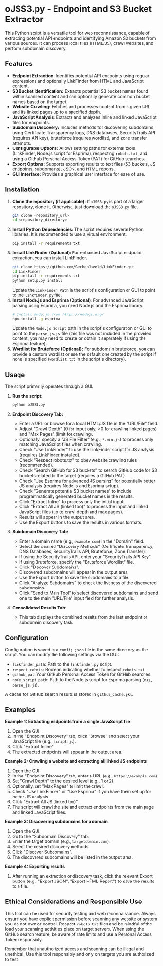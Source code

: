 # oJSS3.py - Endpoint and S3 Bucket Extractor

This Python script is a versatile tool for web reconnaissance, capable of extracting potential API endpoints and identifying Amazon S3 buckets from various sources. It can process local files (HTML/JS), crawl websites, and perform subdomain discovery.

## Features

  * **Endpoint Extraction:** Identifies potential API endpoints using regular expressions and optionally LinkFinder from HTML and JavaScript content.
  * **S3 Bucket Identification:** Extracts potential S3 bucket names found within scanned content and can optionally generate common bucket names based on the target.
  * **Website Crawling:** Fetches and processes content from a given URL and its linked pages up to a specified depth.
  * **JavaScript Analysis:** Extracts and analyzes inline and linked JavaScript files for endpoints.
  * **Subdomain Discovery:** Includes methods for discovering subdomains using Certificate Transparency logs, DNS databases, SecurityTrails API (requires API key), bruteforce (requires wordlist), and zone transfer attempts.
  * **Configurable Options:** Allows setting paths for external tools (LinkFinder, Node.js script for Esprima), respecting `robots.txt`, and using a GitHub Personal Access Token (PAT) for GitHub searches.
  * **Export Options:** Supports exporting results to text files (S3 buckets, JS endpoints, subdomains), JSON, and HTML reports.
  * **GUI Interface:** Provides a graphical user interface for ease of use.

## Installation

1.  **Clone the repository (if applicable):** If `oJSS3.py` is part of a larger repository, clone it. Otherwise, just download the `oJSS3.py` file.
    ```bash
    git clone <repository_url>
    cd <repository_directory>
    ```
2.  **Install Python Dependencies:** The script requires several Python libraries. It is recommended to use a virtual environment.
    ```bash
    pip install -r requirements.txt
    ```
3.  **Install LinkFinder (Optional):** For enhanced JavaScript endpoint extraction, you can install LinkFinder.
    ```bash
    git clone https://github.com/GerbenJaveld/LinkFinder.git
    cd LinkFinder
    pip install -r requirements.txt
    python setup.py install
    ```
    Update the `LinkFinder Path` in the script's configuration or GUI to point to the `linkfinder.py` file.
4.  **Install Node.js and Esprima (Optional):** For advanced JavaScript parsing using Esprima, you need Node.js and the Esprima library.
    ```bash
    # Install Node.js from https://nodejs.org/
    npm install -g esprima
    ```
    Update the `Node.js Script` path in the script's configuration or GUI to point to the `parse_js.js` file (this file was not included in the provided content, you may need to create or obtain it separately if using the Esprima feature).
5.  **Wordlist for Bruteforce (Optional):** For subdomain bruteforce, you can provide a custom wordlist or use the default one created by the script if none is specified (`wordlist.txt` in the script's directory).

## Usage

The script primarily operates through a GUI.

1.  **Run the script:**

    ```bash
    python oJSS3.py
    ```

2.  **Endpoint Discovery Tab:**

      * Enter a URL or browse for a local HTML/JS file in the "URL/File" field.
      * Adjust "Crawl Depth" (0 for input only, \>0 for crawling linked pages) and "Max Pages" (limit for crawling).
      * Optionally, specify a "JS File Filter" (e.g., `*.min.js`) to process only matching JavaScript files when crawling.
      * Check "Use LinkFinder" to use the LinkFinder script for JS analysis (requires LinkFinder installed).
      * Check "Respect robots.txt" to obey website crawling rules (recommended).
      * Check "Search GitHub for S3 buckets" to search GitHub code for S3 buckets related to the target (requires a GitHub PAT).
      * Check "Use Esprima for advanced JS parsing" for potentially better JS analysis (requires Node.js and Esprima setup).
      * Check "Generate potential S3 bucket names" to include programmatically generated bucket names in the results.
      * Click "Extract Inline" to process only the initial input.
      * Click "Extract All JS (linked too)" to process the input and linked JavaScript files (up to crawl depth and max pages).
      * Results will appear in the output area.
      * Use the Export buttons to save the results in various formats.

3.  **Subdomain Discovery Tab:**

      * Enter a domain name (e.g., `example.com`) in the "Domain" field.
      * Select the desired "Discovery Methods" (Certificate Transparency, DNS Databases, SecurityTrails API, Bruteforce, Zone Transfer).
      * If using the SecurityTrails API, enter your "SecurityTrails API Key".
      * If using Bruteforce, specify the "Bruteforce Wordlist" file.
      * Click "Discover Subdomains".
      * Discovered subdomains will appear in the output area.
      * Use the Export button to save the subdomains to a file.
      * Click "Analyze Subdomains" to check the liveness of the discovered subdomains.
      * Click "Send to Main Tool" to select discovered subdomains and send one to the main "URL/File" input field for further analysis.

4.  **Consolidated Results Tab:**

      * This tab displays the combined results from the last endpoint or subdomain discovery task.

## Configuration

Configuration is saved in a `config.json` file in the same directory as the script. You can modify the following settings via the GUI:

  * `linkfinder_path`: Path to the `linkfinder.py` script.
  * `respect_robots`: Boolean indicating whether to respect `robots.txt`.
  * `github_pat`: Your GitHub Personal Access Token for GitHub searches.
  * `node_script_path`: Path to the Node.js script for Esprima parsing (e.g., `parse_js.js`).

A cache for GitHub search results is stored in `github_cache.pkl`.

## Examples

**Example 1: Extracting endpoints from a single JavaScript file**

1.  Open the GUI.
2.  In the "Endpoint Discovery" tab, click "Browse" and select your JavaScript file (e.g., `script.js`).
3.  Click "Extract Inline".
4.  The extracted endpoints will appear in the output area.

**Example 2: Crawling a website and extracting all linked JS endpoints**

1.  Open the GUI.
2.  In the "Endpoint Discovery" tab, enter a URL (e.g., `https://example.com`).
3.  Set "Crawl Depth" to the desired level (e.g., 1 or 2).
4.  Optionally, set "Max Pages" to limit the crawl.
5.  Check "Use LinkFinder" or "Use Esprima" if you have them set up for better JS analysis.
6.  Click "Extract All JS (linked too)".
7.  The script will crawl the site and extract endpoints from the main page and linked JavaScript files.

**Example 3: Discovering subdomains for a domain**

1.  Open the GUI.
2.  Go to the "Subdomain Discovery" tab.
3.  Enter the target domain (e.g., `targetdomain.com`).
4.  Select the desired discovery methods.
5.  Click "Discover Subdomains".
6.  The discovered subdomains will be listed in the output area.

**Example 4: Exporting results**

1.  After running an extraction or discovery task, click the relevant Export button (e.g., "Export JSON", "Export HTML Report") to save the results to a file.

## Ethical Considerations and Responsible Use

This tool can be used for security testing and web reconnaissance. Always ensure you have explicit permission before scanning any website or system you do not own or control. Respect `robots.txt` files and be mindful of the load your scanning activities place on target servers. When using the GitHub search feature, be aware of rate limits and use a Personal Access Token responsibly.

Remember that unauthorized access and scanning can be illegal and unethical. Use this tool responsibly and only on targets you are authorized to test.
